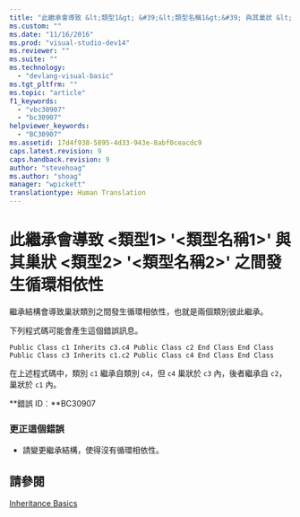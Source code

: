 ```yaml
---
title: "此繼承會導致 &lt;類型1&gt; &#39;&lt;類型名稱1&gt;&#39; 與其巢狀 &lt;類型2&gt; &#39;&lt;類型名稱2&gt;&#39; 之間發生循環相依性 | Microsoft Docs"
ms.custom: ""
ms.date: "11/16/2016"
ms.prod: "visual-studio-dev14"
ms.reviewer: ""
ms.suite: ""
ms.technology: 
  - "devlang-visual-basic"
ms.tgt_pltfrm: ""
ms.topic: "article"
f1_keywords: 
  - "vbc30907"
  - "bc30907"
helpviewer_keywords: 
  - "BC30907"
ms.assetid: 17d4f938-5895-4d33-943e-8abf0ceacdc9
caps.latest.revision: 9
caps.handback.revision: 9
author: "stevehoag"
ms.author: "shoag"
manager: "wpickett"
translationtype: Human Translation
---
```

# 此繼承會導致 &lt;類型1&gt; &#39;&lt;類型名稱1&gt;&#39; 與其巢狀 &lt;類型2&gt; &#39;&lt;類型名稱2&gt;&#39; 之間發生循環相依性
繼承結構會導致巢狀類別之間發生循環相依性，也就是兩個類別彼此繼承。  
  
 下列程式碼可能會產生這個錯誤訊息。  
  
```  
Public Class c1 Inherits c3.c4 Public Class c2 End Class End Class Public Class c3 Inherits c1.c2 Public Class c4 End Class End Class  
```  
  
 在上述程式碼中，類別 `c1` 繼承自類別 `c4`，但 `c4` 巢狀於 `c3` 內，後者繼承自 `c2`，巢狀於 `c1` 內。  
  
 **錯誤 ID︰**BC30907  
  
### 更正這個錯誤  
  
-   請變更繼承結構，使得沒有循環相依性。  
  
## 請參閱  
 [Inheritance Basics](../../visual-basic/programming-guide/language-features/objects-and-classes/inheritance-basics.md)